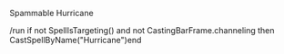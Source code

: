 Spammable Hurricane

/run if not SpellIsTargeting() and not CastingBarFrame.channeling then CastSpellByName("Hurricane")end